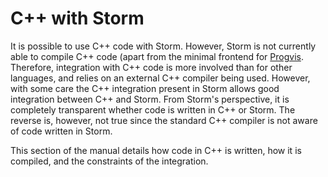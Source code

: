 C++ with Storm
==============

It is possible to use C++ code with Storm. However, Storm is not currently able to compile C++ code
(apart from the minimal frontend for [Progvis](md:/Programs/Progvis). Therefore, integration with
C++ code is more involved than for other languages, and relies on an external C++ compiler being
used. However, with some care the C++ integration present in Storm allows good integration between
C++ and Storm. From Storm's perspective, it is completely transparent whether code is written in C++
or Storm. The reverse is, however, not true since the standard C++ compiler is not aware of code
written in Storm.

This section of the manual details how code in C++ is written, how it is compiled, and the
constraints of the integration.
